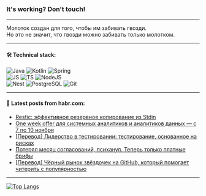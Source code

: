 ### It's working? Don't touch!

---
Молоток создан для того, чтобы им забивать гвозди. <br>
Но это не значит, что гвозди можно забивать только молотком.

---

#### 🛠️ Technical stack:

![Java](https://img.shields.io/badge/Java-informational?logo=Oracle&style=flat&logoColor=white&color=FF4500)
![Kotlin](https://img.shields.io/badge/Kotlin-informational?logo=Kotlin&style=flat&logoColor=white&color=774D97)
![Spring](https://img.shields.io/badge/SpringBoot-informational?logo=SpringBoot&style=flat&logoColor=white&color=6DB33F) <br>
![JS](https://img.shields.io/badge/JS-informational?logo=javaScript&style=flat&logoColor=black&color=F7Df1E)
![TS](https://img.shields.io/badge/TypeScript-informational?logo=typeScript&style=flat&logoColor=black&color=0667A8)
![NodeJS](https://img.shields.io/badge/NodeJS-informational?logo=node.js&style=flat&logoColor=white&color=70A760) <br>
![Nest](https://img.shields.io/badge/NestJS-informational?logo=NestJS&style=flat&logoColor=white&color=E0234E)
![PostgreSQL](https://img.shields.io/badge/PostgreSQL-informational?logo=PostgreSQL&style=flat&logoColor=white&color=DAA520)
![Git](https://img.shields.io/badge/Git-informational?logo=git&style=flat&logoColor=white&color=778899)

___

#### 💬 Latest posts from habr.com:

<!-- BLOG-POST-LIST:START -->
- [Restic: эффективное резервное копирование из Stdin](https://habr.com/ru/articles/769622/?utm_source=habrahabr&utm_medium=rss&utm_campaign=769622)
- [One week offer для системных аналитиков и аналитиков данных — с 7 по 10 ноября](https://habr.com/ru/companies/sportmaster_lab/articles/769618/?utm_source=habrahabr&utm_medium=rss&utm_campaign=769618)
- [[Перевод] Лидерство в тестировании: тестирование, основанное на рисках](https://habr.com/ru/articles/769524/?utm_source=habrahabr&utm_medium=rss&utm_campaign=769524)
- [Потерял месяц согласований, психанул. Теперь только платные брифы](https://habr.com/ru/articles/769570/?utm_source=habrahabr&utm_medium=rss&utm_campaign=769570)
- [[Перевод] Чёрный рынок звёздочек на GitHub, который помогает читерить с популярностью](https://habr.com/ru/articles/769568/?utm_source=habrahabr&utm_medium=rss&utm_campaign=769568)
<!-- BLOG-POST-LIST:END -->

---
[![Top Langs](https://github-readme-stats-git-master-advtsetting-gmailcom.vercel.app/api/top-langs/?username=zloylis&langs_count=10&hide_title=false&title_color=e6edf3&size_weight=0.5&count_weight=0.5&layout=compact&hide_border=true&theme=dracula)](https://github.com/zloylis)

<!-- ![GitHub stats](https://github-readme-stats-git-master-advtsetting-gmailcom.vercel.app/api?username=zloylis&show_icons=true&hide_border=true&theme=dracula&hide_title=true&include_all_commits=true&count_private=true&hide=contribs&hide_rank=true) -->
